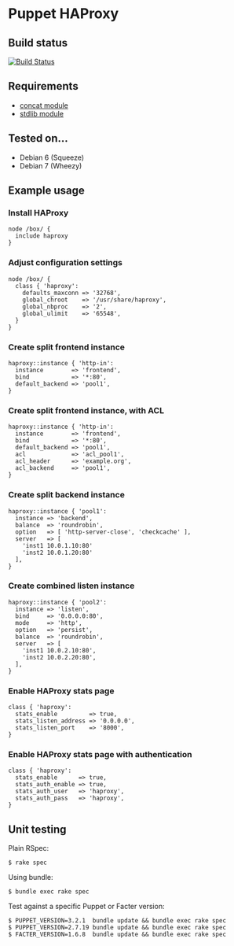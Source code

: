 # Puppet HAProxy

## Build status

[![Build Status](https://travis-ci.org/arioch/puppet-haproxy.png?branch=master)](https://travis-ci.org/arioch/puppet-haproxy)

## Requirements

* [concat module](https://github.com/ripienaar/puppet-concat)
* [stdlib module](https://github.com/puppetlabs/puppetlabs-stdlib)

## Tested on...

* Debian 6 (Squeeze)
* Debian 7 (Wheezy)

## Example usage

### Install HAProxy

    node /box/ {
      include haproxy
    }

### Adjust configuration settings

    node /box/ {
      class { 'haproxy':
        defaults_maxconn => '32768',
        global_chroot    => '/usr/share/haproxy',
        global_nbproc    => '2',
        global_ulimit    => '65548',
      }
    }

### Create split frontend instance

    haproxy::instance { 'http-in':
      instance        => 'frontend',
      bind            => '*:80',
      default_backend => 'pool1',
    }

### Create split frontend instance, with ACL

    haproxy::instance { 'http-in':
      instance        => 'frontend',
      bind            => '*:80',
      default_backend => 'pool1',
      acl             => 'acl_pool1',
      acl_header      => 'example.org',
      acl_backend     => 'pool1',
    }

### Create split backend instance

    haproxy::instance { 'pool1':
      instance => 'backend',
      balance  => 'roundrobin',
      option   => [ 'http-server-close', 'checkcache' ],
      server   => [
        'inst1 10.0.1.10:80'
        'inst2 10.0.1.20:80'
      ],
    }

### Create combined listen instance

    haproxy::instance { 'pool2':
      instance => 'listen',
      bind     => '0.0.0.0:80',
      mode     => 'http',
      option   => 'persist',
      balance  => 'roundrobin',
      server   => [
        'inst1 10.0.2.10:80',
        'inst2 10.0.2.20:80',
      ],
    }

### Enable HAProxy stats page

    class { 'haproxy':
      stats_enable         => true,
      stats_listen_address => '0.0.0.0',
      stats_listen_port    => '8000',
    }

### Enable HAProxy stats page with authentication

    class { 'haproxy':
      stats_enable      => true,
      stats_auth_enable => true,
      stats_auth_user   => 'haproxy',
      stats_auth_pass   => 'haproxy',
    }


## Unit testing

Plain RSpec:

    $ rake spec

Using bundle:

    $ bundle exec rake spec

Test against a specific Puppet or Facter version:

    $ PUPPET_VERSION=3.2.1  bundle update && bundle exec rake spec
    $ PUPPET_VERSION=2.7.19 bundle update && bundle exec rake spec
    $ FACTER_VERSION=1.6.8  bundle update && bundle exec rake spec

